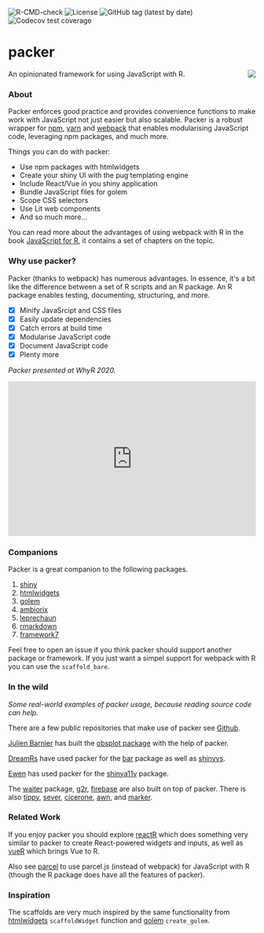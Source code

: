 <!-- badges: start -->
![R-CMD-check](https://github.com/JohnCoene/packer/workflows/R-CMD-check/badge.svg)
![License](https://img.shields.io/badge/license-MIT-green?style=flat-square) ![GitHub tag (latest by date)](https://img.shields.io/github/v/tag/JohnCoene/packer?label=latest&style=flat-square) ![Codecov test coverage](https://codecov.io/gh/JohnCoene/packer/branch/master/graph/badge.svg)
<!-- badges: end -->

# packer

<img src="_media/packer.png" style="max-height:200px;float:right;"/>

An opinionated framework for using JavaScript with R.

### About

Packer enforces good practice and provides convenience functions to make work with JavaScript not just easier but also scalable. Packer is a robust wrapper for [npm](https://www.npmjs.com/),
[yarn](https://yarnpkg.com/) and [webpack](https://webpack.js.org/) that enables modularising JavaScript code, leveraging npm packages, and much more.

Things you can do with packer:

- Use npm packages with htmlwidgets
- Create your shiny UI with the pug templating engine
- Include React/Vue in you shiny application
- Bundle JavaScript files for golem
- Scope CSS selectors
- Use Lit web components
- And so much more...

<Note>
You can read more about the advantages of using webpack with R in the book <a href="https://book.javascript-for-r.com/webpack-intro.html" target="_blank">JavaScript for R</a>, it contains a set
of chapters on the topic.
</Note>

### Why use packer?

Packer (thanks to webpack) has numerous advantages.
In essence, it's a bit like the difference between a set of 
R scripts and an R package. An R package enables testing,
documenting, structuring, and more.

- [x] Minify JavaSrcipt and CSS files
- [x] Easily update dependencies
- [x] Catch errors at build time
- [x] Modularise JavaScript code
- [x] Document JavaScript code
- [x] Plenty more

_Packer presented at WhyR 2020._

<iframe width="100%" height="315" src="https://www.youtube.com/embed/c9AtMOoJgAM?start=3886" title="YouTube video player" frameborder="0" allow="accelerometer; autoplay; clipboard-write; encrypted-media; gyroscope; picture-in-picture" allowfullscreen></iframe>

### Companions

Packer is a great companion to the following packages.

1. [shiny](https://shiny.rstudio.com/)
2. [htmlwidgets](https://www.htmlwidgets.org/)
3. [golem](https://golemverse.org/)
4. [ambiorix](https://ambiorix.john-coene.com/)
5. [leprechaun](https://github.com/devOpifex/leprechaun)
6. [rmarkdown](https://rmarkdown.rstudio.com/)
7. [framework7](https://framework7.io/)

Feel free to open an issue if you think packer should support
another package or framework. If you just want a simpel support
for webpack with R you can use the `scaffold_bare`.

### In the wild

_Some real-world examples of packer usage, because 
reading source code can help._

There are a few public repositories that make use of packer
see [Github](https://github.com/search?p=1&q=path%3Asrcjs%2Fconfig&type=Code).

[Julien Barnier](https://github.com/juba) has built the 
[obsplot package](https://github.com/juba/obsplot) with the
help of packer.

[DreamRs](https://github.com/dreamRs) have used packer for the 
[bar](https://github.com/dreamRs/bar) package as well as 
[shinyvs](https://github.com/dreamRs/shinyvs).

[Ewen](https://github.com/ewenme) has used packer for the [shinya11y](shinya11yhttps://github.com/ewenme/shinya11y) package.

The [waiter](https://github.com/JohnCoene/waiter) package,
[g2r](https://github.com/devOpifex/g2r),
[firebase](https://github.com/JohnCoene/firebase) 
are also built on top of packer. 
There is also [tippy](https://github.com/JohnCoene/tippy), [sever](https://github.com/JohnCoene/sever), 
[cicerone](https://github.com/JohnCoene/cicerone), 
[awn](https://github.com/JohnCoene/awn), and
[marker](https://github.com/JohnCoene/marker).

### Related Work

If you enjoy packer you should explore [reactR](https://github.com/react-R/reactR) which does something very similar to packer to create React-powered widgets and inputs, as well as [vueR](https://github.com/vue-r/vueR) which brings Vue to R.

Also see [parcel](https://parcel.john-coene.com/) to use parcel.js (instead of webpack) for JavaScript with R 
(though the R package does have all the features of packer).

### Inspiration

The scaffolds are very much inspired by the same functionality from [htmlwidgets](http://www.htmlwidgets.org/) `scaffoldWidget` function and [golem](http://golemverse.org/) `create_golem`.
